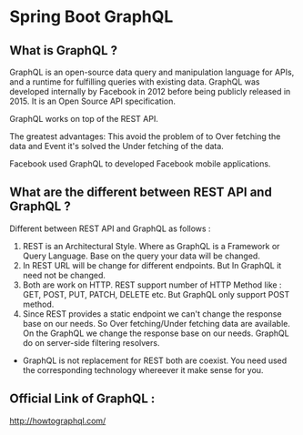# Spring Boot GraphQL

What is GraphQL ?
------------------------------------------------------------------------------------------------------------------------------------------

GraphQL is an open-source data query and manipulation language for APIs, and a runtime for fulfilling queries with existing data. 
GraphQL was developed internally by Facebook in 2012 before being publicly released in 2015. It is an Open Source API specification.

GraphQL works on top of the REST API. 

The greatest advantages: This avoid the problem of to Over fetching the data and Event it's solved the Under fetching of the data. 

Facebook used GraphQL to developed Facebook mobile applications.

What are the different between REST API and GraphQL ?
-----------------------------------------------------------------------------------------------------------------------------------------
Different between REST API and GraphQL as follows :

1) REST is an Architectural Style. Where as GraphQL is a Framework or Query Language. Base on the query your data will be changed.
2) In REST URL will be change for different endpoints. But In GraphQL it need not be changed.
3) Both are work on HTTP. REST support number of HTTP Method like : GET, POST, PUT, PATCH, DELETE etc. But GraphQL only support POST method.
4) Since REST provides a static endpoint we can't change the response base on our needs. So Over fetching/Under fetching  data are available.
	On the GraphQL we change the response base on our needs. GraphQL do on server-side filtering resolvers.
  
* GraphQL is not replacement for REST both are coexist. You need used the corresponding technology whereever it make sense for you.

Official Link of GraphQL :
----------------------------------------------------------------------------------------------------------------------------------------
http://howtographql.com/
